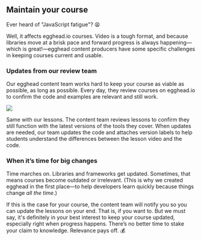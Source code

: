 ## Maintain your course
Ever heard of "JavaScript fatigue"? 😫

Well, it affects egghead.io courses. Video is a tough format, and because libraries move at a brisk pace and forward progress is always happening—which is great!—egghead content producers have some specific challenges in keeping courses current and usable.


### Updates from our review team

Our egghead content team works hard to keep your course as viable as possible, as long as possible. Every day, they review courses on egghead.io to confirm the code and examples are relevant and still work.

![](https://lh5.googleusercontent.com/DOu4jQBDloo8qDy6C7GnImChI7LBJQSZ88KsSDhK-BGBMcO98SP3Df86Jp0dYvOiM2_rsy6nju8wvaI8_gH3Uj3OdOUuouAf_qw6F4Yw1gjSqSwLIcejTnAsY-mA6Ch6C5oPGnOC)


Same with our lessons. The content team reviews lessons to confirm they still function with the latest versions of the tools they cover. When updates are needed, our team updates the code and attaches version labels to help students understand the differences between the lesson video and the code.


### When it’s time for big changes

Time marches on. Libraries and frameworks get updated. Sometimes, that means courses become outdated or irrelevant. (This is why we created egghead in the first place—to help developers learn quickly because things change *all the time*.)

If this is the case for your course, the content team will notify you so you can update the lessons on your end. That is, if you want to. But we must say, it's definitely in your best interest to keep your course updated, especially right when progress happens. There’s no better time to stake your claim to knowledge. Relevance pays off. 💰
